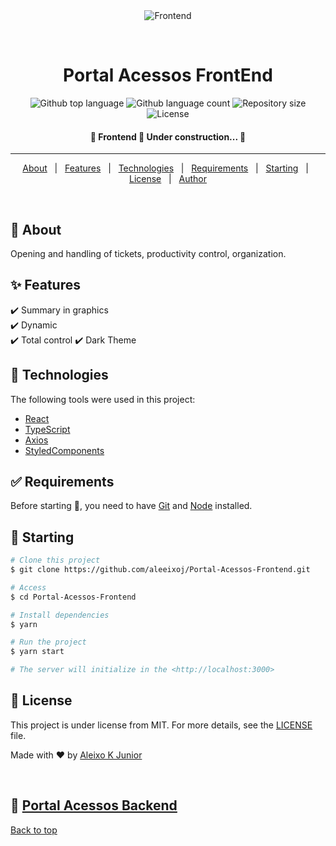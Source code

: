 <div align="center" id="top"> 
  <img src="./.github/app.gif" alt="Frontend" />

&#xa0;

  <!-- <a href="https://frontend.netlify.app">Demo</a> -->
</div>

<h1 align="center">Portal Acessos FrontEnd</h1>

<p align="center">
  <img alt="Github top language" src="https://img.shields.io/github/languages/top/aleeixoj/frontend?color=56BEB8">

  <img alt="Github language count" src="https://img.shields.io/github/languages/count/aleeixoj/frontend?color=56BEB8">

  <img alt="Repository size" src="https://img.shields.io/github/repo-size/aleeixoj/frontend?color=56BEB8">

  <img alt="License" src="https://img.shields.io/github/license/aleeixoj/frontend?color=56BEB8">

  <!-- <img alt="Github issues" src="https://img.shields.io/github/issues/aleeixoj/frontend?color=56BEB8" /> -->

  <!-- <img alt="Github forks" src="https://img.shields.io/github/forks/aleeixoj/frontend?color=56BEB8" /> -->

  <!-- <img alt="Github stars" src="https://img.shields.io/github/stars/aleeixoj/frontend?color=56BEB8" /> -->
</p>

<!-- Status -->

<h4 align="center"> 
	🚧  Frontend 🚀 Under construction...  🚧
</h4>

<hr>

<p align="center">
  <a href="#dart-about">About</a> &#xa0; | &#xa0; 
  <a href="#sparkles-features">Features</a> &#xa0; | &#xa0;
  <a href="#rocket-technologies">Technologies</a> &#xa0; | &#xa0;
  <a href="#white_check_mark-requirements">Requirements</a> &#xa0; | &#xa0;
  <a href="#checkered_flag-starting">Starting</a> &#xa0; | &#xa0;
  <a href="#memo-license">License</a> &#xa0; | &#xa0;
  <a href="https://github.com/aleeixoj" target="_blank">Author</a>
</p>

<br>

## :dart: About

Opening and handling of tickets, productivity control,
organization.

## :sparkles: Features

:heavy_check_mark: Summary in graphics\
:heavy_check_mark: Dynamic\
:heavy_check_mark: Total control
:heavy_check_mark: Dark Theme

## :rocket: Technologies

The following tools were used in this project:

- [React](https://pt-br.reactjs.org/)
- [TypeScript](https://www.typescriptlang.org/)
- [Axios](https://www.npmjs.com/package/axios)
- [StyledComponents](https://styled-components.com/)

## :white_check_mark: Requirements

Before starting :checkered_flag:, you need to have [Git](https://git-scm.com) and [Node](https://nodejs.org/en/) installed.

## :checkered_flag: Starting

```bash
# Clone this project
$ git clone https://github.com/aleeixoj/Portal-Acessos-Frontend.git

# Access
$ cd Portal-Acessos-Frontend

# Install dependencies
$ yarn

# Run the project
$ yarn start

# The server will initialize in the <http://localhost:3000>
```

## :memo: License

This project is under license from MIT. For more details, see the [LICENSE](LICENSE.md) file.

Made with :heart: by <a href="https://github.com/aleeixoj" target="_blank">Aleixo K Junior</a>

&#xa0;

## :dart: <a href="https://github.com/aleeixoj/Portal-Acessos-Server" target="_blank"> Portal Acessos Backend</a>

<a href="#top">Back to top</a>
